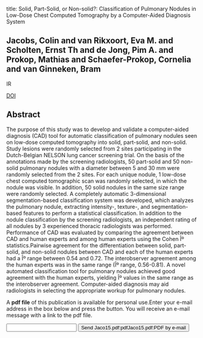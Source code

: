 title: Solid, Part-Solid, or Non-solid?: Classification of Pulmonary Nodules in Low-Dose Chest Computed Tomography by a Computer-Aided Diagnosis System

## Jacobs, Colin and van Rikxoort, Eva M. and Scholten, Ernst Th and de Jong, Pim A. and Prokop, Mathias and Schaefer-Prokop, Cornelia and van Ginneken, Bram
IR

<a href="https://doi.org/10.1097/RLI.0000000000000121">DOI</a>

## Abstract
The purpose of this study was to develop and validate a computer-aided diagnosis (CAD) tool for automatic classification of pulmonary nodules seen on low-dose computed tomography into solid, part-solid, and non-solid. Study lesions were randomly selected from 2 sites participating in the Dutch-Belgian NELSON lung cancer screening trial. On the basis of the annotations made by the screening radiologists, 50 part-solid and 50 non-solid pulmonary nodules with a diameter between 5 and 30 mm were randomly selected from the 2 sites. For each unique nodule, 1 low-dose chest computed tomographic scan was randomly selected, in which the nodule was visible. In addition, 50 solid nodules in the same size range were randomly selected. A completely automatic 3-dimensional segmentation-based classification system was developed, which analyzes the pulmonary nodule, extracting intensity-, texture-, and segmentation-based features to perform a statistical classification. In addition to the nodule classification by the screening radiologists, an independent rating of all nodules by 3 experienced thoracic radiologists was performed. Performance of CAD was evaluated by comparing the agreement between CAD and human experts and among human experts using the Cohen Îº statistics.Pairwise agreement for the differentiation between solid, part-solid, and non-solid nodules between CAD and each of the human experts had a Îº range between 0.54 and 0.72. The interobserver agreement among the human experts was in the same range (Îº range, 0.56-0.81). A novel automated classification tool for pulmonary nodules achieved good agreement with the human experts, yielding Îº values in the same range as the interobserver agreement. Computer-aided diagnosis may aid radiologists in selecting the appropriate workup for pulmonary nodules.

A <b>pdf file</b> of this publication is available for personal use.Enter your e-mail address in the box below and press the button. You will receive an e-mail message with a link to the pdf file.
<form action="sender.php">  <input type="text" name="email">  <input type="submit" value="Send Jaco15.pdf:pdfJaco15.pdf:PDF by e-mail"></form>